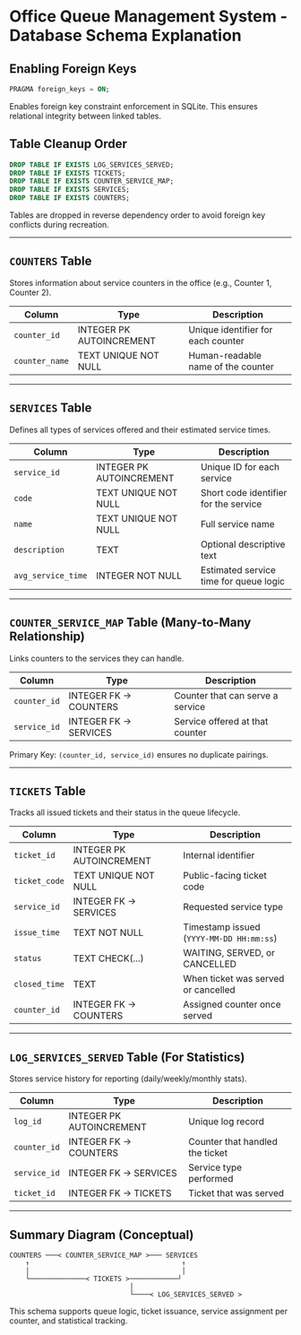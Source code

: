 # Office Queue Management System - Database Schema Explanation

## Enabling Foreign Keys

```sql
PRAGMA foreign_keys = ON;
```

Enables foreign key constraint enforcement in SQLite. This ensures relational integrity between linked tables.

## Table Cleanup Order

```sql
DROP TABLE IF EXISTS LOG_SERVICES_SERVED;
DROP TABLE IF EXISTS TICKETS;
DROP TABLE IF EXISTS COUNTER_SERVICE_MAP;
DROP TABLE IF EXISTS SERVICES;
DROP TABLE IF EXISTS COUNTERS;
```

Tables are dropped in reverse dependency order to avoid foreign key conflicts during recreation.

---

## `COUNTERS` Table

Stores information about service counters in the office (e.g., Counter 1, Counter 2).

| Column         | Type                     | Description                        |
| -------------- | ------------------------ | ---------------------------------- |
| `counter_id`   | INTEGER PK AUTOINCREMENT | Unique identifier for each counter |
| `counter_name` | TEXT UNIQUE NOT NULL     | Human-readable name of the counter |

---

## `SERVICES` Table

Defines all types of services offered and their estimated service times.

| Column             | Type                     | Description                            |
| ------------------ | ------------------------ | -------------------------------------- |
| `service_id`       | INTEGER PK AUTOINCREMENT | Unique ID for each service             |
| `code`             | TEXT UNIQUE NOT NULL     | Short code identifier for the service  |
| `name`             | TEXT UNIQUE NOT NULL     | Full service name                      |
| `description`      | TEXT                     | Optional descriptive text              |
| `avg_service_time` | INTEGER NOT NULL         | Estimated service time for queue logic |

---

## `COUNTER_SERVICE_MAP` Table (Many-to-Many Relationship)

Links counters to the services they can handle.

| Column       | Type                  | Description                      |
| ------------ | --------------------- | -------------------------------- |
| `counter_id` | INTEGER FK → COUNTERS | Counter that can serve a service |
| `service_id` | INTEGER FK → SERVICES | Service offered at that counter  |

Primary Key: `(counter_id, service_id)` ensures no duplicate pairings.

---

## `TICKETS` Table

Tracks all issued tickets and their status in the queue lifecycle.

| Column        | Type                     | Description                              |
| ------------- | ------------------------ | ---------------------------------------- |
| `ticket_id`   | INTEGER PK AUTOINCREMENT | Internal identifier                      |
| `ticket_code` | TEXT UNIQUE NOT NULL     | Public-facing ticket code                |
| `service_id`  | INTEGER FK → SERVICES    | Requested service type                   |
| `issue_time`  | TEXT NOT NULL            | Timestamp issued (`YYYY-MM-DD HH:mm:ss`) |
| `status`      | TEXT CHECK(...)          | WAITING, SERVED, or CANCELLED            |
| `closed_time` | TEXT                     | When ticket was served or cancelled      |
| `counter_id`  | INTEGER FK → COUNTERS    | Assigned counter once served             |

---

## `LOG_SERVICES_SERVED` Table (For Statistics)

Stores service history for reporting (daily/weekly/monthly stats).

| Column       | Type                     | Description                     |
| ------------ | ------------------------ | ------------------------------- |
| `log_id`     | INTEGER PK AUTOINCREMENT | Unique log record               |
| `counter_id` | INTEGER FK → COUNTERS    | Counter that handled the ticket |
| `service_id` | INTEGER FK → SERVICES    | Service type performed          |
| `ticket_id`  | INTEGER FK → TICKETS     | Ticket that was served          |

---

## Summary Diagram (Conceptual)

```
COUNTERS ───< COUNTER_SERVICE_MAP >─── SERVICES
    ↑                                      ↑
    │                                      │
    └──────────────< TICKETS >────────────┘
                              │
                              └────< LOG_SERVICES_SERVED >
```

This schema supports queue logic, ticket issuance, service assignment per counter, and statistical tracking.
